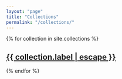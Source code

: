 ```yaml
---
layout: "page"
title: "Collections"
permalink: "/collections/"
---
```

<!--md-->

<div>
    {% for collection in site.collections %}
        <h2>
            <a  href="{{ site.baseurl }}/{{ collection.label | escape }}/">
                 {{ collection.label | escape }}
            </a>
        </h2>
    {% endfor %}
</div>
<!--md-->
